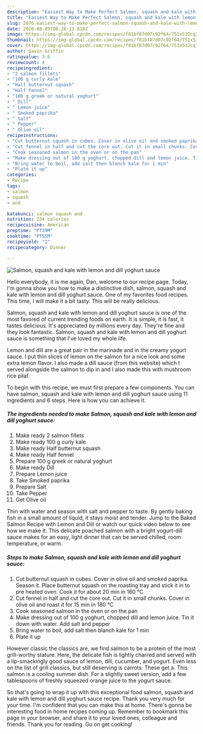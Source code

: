 ```yaml
---
description: "Easiest Way to Make Perfect Salmon, squash and kale with lemon and dill yoghurt sauce"
title: "Easiest Way to Make Perfect Salmon, squash and kale with lemon and dill yoghurt sauce"
slug: 2076-easiest-way-to-make-perfect-salmon-squash-and-kale-with-lemon-and-dill-yoghurt-sauce
date: 2020-08-05T06:28:13.818Z
image: https://img-global.cpcdn.com/recipes/f81bf87d07c92f64/751x532cq70/salmon-squash-and-kale-with-lemon-and-dill-yoghurt-sauce-recipe-main-photo.jpg
thumbnail: https://img-global.cpcdn.com/recipes/f81bf87d07c92f64/751x532cq70/salmon-squash-and-kale-with-lemon-and-dill-yoghurt-sauce-recipe-main-photo.jpg
cover: https://img-global.cpcdn.com/recipes/f81bf87d07c92f64/751x532cq70/salmon-squash-and-kale-with-lemon-and-dill-yoghurt-sauce-recipe-main-photo.jpg
author: Gavin Griffin
ratingvalue: 3.6
reviewcount: 4
recipeingredient:
- "2 salmon fillets"
- "100 g curly kale"
- "Half butternut squash"
- "Half fennel"
- "100 g greek or natural yoghurt"
- " Dill"
- " Lemon juice"
- " Smoked paprika"
- " Salt"
- " Pepper"
- " Olive oil"
recipeinstructions:
- "Cut butternut squash in cubes. Cover in olive oil and smoked paprika. Season it. Place butternut squash on the roasting tray and stick it in to pre heated oven. Cook it for about 20 min in 180 °C"
- "Cut fennel in half and cut the core out. Cut it in small chunks. Cover in olive oil and roast it for 15 min in 180 °C"
- "Cook seasoned salmon in the oven or on the pan"
- "Make dressing out of 100 g yoghurt, chopped dill and lemon juice. Tin it down with water. Add salt and pepper"
- "Bring water to boil, add salt then blanch kale for 1 min"
- "Plate it up"
categories:
- Recipe
tags:
- salmon
- squash
- and

katakunci: salmon squash and 
nutrition: 234 calories
recipecuisine: American
preptime: "PT39M"
cooktime: "PT55M"
recipeyield: "2"
recipecategory: Dinner

---
```



![Salmon, squash and kale with lemon and dill yoghurt sauce](https://img-global.cpcdn.com/recipes/f81bf87d07c92f64/751x532cq70/salmon-squash-and-kale-with-lemon-and-dill-yoghurt-sauce-recipe-main-photo.jpg)

Hello everybody, it is me again, Dan, welcome to our recipe page. Today, I'm gonna show you how to make a distinctive dish, salmon, squash and kale with lemon and dill yoghurt sauce. One of my favorites food recipes. This time, I will make it a bit tasty. This will be really delicious.

Salmon, squash and kale with lemon and dill yoghurt sauce is one of the most favored of current trending foods on earth. It is simple, it is fast, it tastes delicious. It's appreciated by millions every day. They're fine and they look fantastic. Salmon, squash and kale with lemon and dill yoghurt sauce is something that I've loved my whole life.

Lemon and dill are a great pair in the marinade and in the creamy yogurt sauce. I put thin slices of lemon on the salmon for a nice look and some extra lemon flavor. I also made a dill sauce (from this website) which I served alongside the salmon to dip in and I also made this with mushroom rice pilaf.


To begin with this recipe, we must first prepare a few components. You can have salmon, squash and kale with lemon and dill yoghurt sauce using 11 ingredients and 6 steps. Here is how you can achieve it.

<!--inarticleads1-->

##### The ingredients needed to make Salmon, squash and kale with lemon and dill yoghurt sauce:

1. Make ready 2 salmon fillets
1. Make ready 100 g curly kale
1. Make ready Half butternut squash
1. Make ready Half fennel
1. Prepare 100 g greek or natural yoghurt
1. Make ready  Dill
1. Prepare  Lemon juice
1. Take  Smoked paprika
1. Prepare  Salt
1. Take  Pepper
1. Get  Olive oil


Thin with water and season with salt and pepper to taste. By gently baking fish in a small amount of liquid, it stays moist and tender. Jump to the Baked Salmon Recipe with Lemon and Dill or watch our quick video below to see how we make it. This delicate poached salmon with a bright yogurt-dill sauce makes for an easy, light dinner that can be served chilled, room temperature, or warm. 

<!--inarticleads2-->

##### Steps to make Salmon, squash and kale with lemon and dill yoghurt sauce:

1. Cut butternut squash in cubes. Cover in olive oil and smoked paprika. Season it. Place butternut squash on the roasting tray and stick it in to pre heated oven. Cook it for about 20 min in 180 °C
1. Cut fennel in half and cut the core out. Cut it in small chunks. Cover in olive oil and roast it for 15 min in 180 °C
1. Cook seasoned salmon in the oven or on the pan
1. Make dressing out of 100 g yoghurt, chopped dill and lemon juice. Tin it down with water. Add salt and pepper
1. Bring water to boil, add salt then blanch kale for 1 min
1. Plate it up


However classic the classics are, we find salmon to be a protein of the most grill-worthy stature. Here, the delicate fish is lightly charred and served with a lip-smackingly good sauce of lemon, dill, cucumber, and yogurt. Even less on the list of grill classics, but still deserving is carrots: These get a. This salmon is a cooling summer dish. For a slightly sweet version, add a few tablespoons of freshly squeezed orange juice to the yogurt sauce. 

So that's going to wrap it up with this exceptional food salmon, squash and kale with lemon and dill yoghurt sauce recipe. Thank you very much for your time. I'm confident that you can make this at home. There's gonna be interesting food in home recipes coming up. Remember to bookmark this page in your browser, and share it to your loved ones, colleague and friends. Thank you for reading. Go on get cooking!
